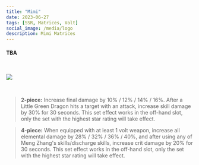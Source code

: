 ```yaml
---
title: "Mimi"
date: 2023-06-27
tags: [SSR, Matrices, Volt]
social_image: /media/logo
description: Mimi Matrices
---
```


#### TBA

</br>

![](https://telegra.ph/file/25cdb8ade6eecd8365ce6.png)

<br/> 


> **2-piece:** Increase final damage by 10% / 12% / 14% / 16%. After a Little Green Dragon hits a target with an attack, increase skill damage by 30% for 30 seconds. This set effect works in the off-hand slot, only the set with the highest star rating will take effect.

> **4-piece:** When equipped with at least 1 volt weapon, increase all elemental damage by 28% / 32% / 36% / 40%, and after using any of Meng Zhang's skills/discharge skills, increase crit damage by 20% for 30 seconds. This set effect works in the off-hand slot, only the set with the highest star rating will take effect.